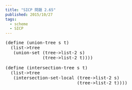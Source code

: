 ```yaml
---
title: "SICP 問題 2.65"
published: 2015/10/27
tags:
  - scheme
  - SICP
---
```



<pre class="code lang-scheme" data-lang="scheme" data-unlink><span class="synSpecial">(</span><span class="synStatement">define</span> <span class="synSpecial">(</span>union-tree s t<span class="synSpecial">)</span>
  <span class="synSpecial">(</span>list-&gt;tree
   <span class="synSpecial">(</span>union-set <span class="synSpecial">(</span>tree-&gt;list-2 s<span class="synSpecial">)</span>
              <span class="synSpecial">(</span>tree-&gt;list-2 t<span class="synSpecial">))))</span>

<span class="synSpecial">(</span><span class="synStatement">define</span> <span class="synSpecial">(</span>intersection-tree s t<span class="synSpecial">)</span>
  <span class="synSpecial">(</span>list-&gt;tree
   <span class="synSpecial">(</span>intersection-set-local <span class="synSpecial">(</span>tree-&gt;list-2 s<span class="synSpecial">)</span>
                           <span class="synSpecial">(</span>tree-&gt;list-2 t<span class="synSpecial">))))</span>
</pre>


